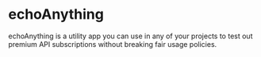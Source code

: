 # echoAnything

echoAnything is a utility app you can use in any of your projects to test out premium API subscriptions without breaking fair usage policies.
